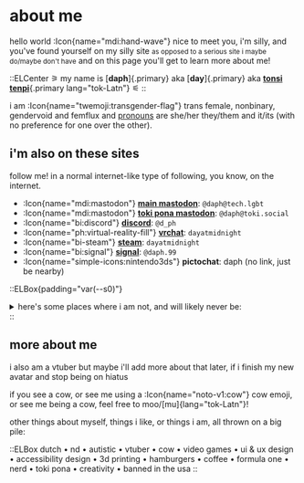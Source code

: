 # about me

hello world :Icon{name="mdi:hand-wave"} nice to meet you, i'm silly, and you've found yourself on my silly site <small>as opposed to a serious site i maybe do/maybe don't have</small> and on this page you'll get to learn more about me!

::ELCenter
⚞ my name is [**daph**]{.primary} aka [**day**]{.primary} aka [**tonsi tenpi**](/tokipona/nimi_mi){.primary lang="tok-Latn"} ⚟
::

i am :Icon{name="twemoji:transgender-flag"} trans female, nonbinary, gendervoid and femflux and [pronouns](https://en.pronouns.page/@daph) are she/her they/them <!--[mu/mu](https://en.pronouns.page/mu/muu/muu/muuuses/muuuself){style="color: var(--ctp-text)" lang="tok-Latn"} <small>repeat U as many time as you wish, disregard logic or grammatical correctness</small>--> and it/its (with no preference for one over the other).

## i'm also on these sites

follow me! in a normal internet-like type of following, you know, on the internet.

- :Icon{name="mdi:mastodon"} [**main mastodon**](https://tech.lgbt/@daph): `@daph@tech.lgbt`
- :Icon{name="mdi:mastodon"} [**toki pona mastodon**](https://toki.social/@daph): `@daph@toki.social`
- :Icon{name="bi:discord"} [**discord**](https://discord.com/users/113585572026515462): `@d_ph`
- :Icon{name="ph:virtual-reality-fill"} [**vrchat**](https://vrchat.com/home/user/usr_0779c930-22a2-473b-8b26-35f2e4a2fbe6): `dayatmidnight`
- :Icon{name="bi-steam"} [**steam**](https://steamcommunity.com/id/dayatmidnight/): `dayatmidnight`
- :Icon{name="bi:signal"} [**signal**](https://signal.me/#eu/wky8mWj1wFkqdWtJAzlZR-sZbwJR2Wtq1SS6ll6gbkjrm-rgm6dK874uUT5MGpDM): `@daph.99`
- :Icon{name="simple-icons:nintendo3ds"} **pictochat**: daph (no link, just be nearby) <!-- on a more serious note, i hope i'm on meshtastic soon -->

::ELBox{padding="var(--s0)"}

  <details>
  <summary>here's some places where i am not, and will likely never be:</summary>
  <ul>
  <li><strong>twitter</strong> (because it stinks and the owner stinks) <small>(bad stink)</small> (they platform fascists)</li>
  <li><strong>facebook</strong> <small>(and any other facebook product i.e. threads, instagram, whatsapp)</small> (because they are <a href="https://www.amnesty.org/en/latest/news/2022/09/myanmar-facebooks-systems-promoted-violence-against-rohingya-meta-owes-reparations-new-report/">war criminals</a>) (also they banned me for <a href="https://gizmodo.com/facebook-apologizes-over-real-name-policy-offensive-to-1641335002">changing my name</a>) (they too platform fascists)</li>
  <li><strong>bluesky</strong> (because it's twitter 2.0 and funded by cryptobros pushing bad ideas and following the same doomed path as twitter)</li>
  <li><strong>telegram</strong> (because they're <a href="https://plush.city/@PsyChuan/112336464469767051">actual nazis</a> and like to <a href="https://social.treehouse.systems/@dee/112002194608284452">ban queer ppl</a>)</li>
  </ul>
  </details>
::

## more about me

i also am a vtuber but maybe i'll add more about that later, if i finish my new avatar and stop being on hiatus

if you see a cow, or see me using a :Icon{name="noto-v1:cow"} cow emoji, or see me being a cow, feel free to moo/[mu]{lang="tok-Latn"}!

other things about myself, things i like, or things i am, all thrown on a big pile:

::ELBox
dutch • nd • autistic • vtuber • cow • video games • ui & ux design • accessibility design • 3d printing • hamburgers • coffee • formula one • nerd • toki pona • creativity • banned in the usa
::
